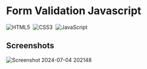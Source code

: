 # Form Validation Javascript

![HTML5](https://img.shields.io/badge/-HTML5-E34F26?style=for-the-badge&logo=html5&logoColor=white)&nbsp;
![CSS3](https://img.shields.io/badge/-CSS3-1572B6?style=for-the-badge&logo=css3)&nbsp;
![JavaScript](https://img.shields.io/badge/Javascript-F7DF1E.svg?style=for-the-badge&logo=javascript&logoColor=black)&nbsp;



## Screenshots
![Screenshot 2024-07-04 202148](https://github.com/ab1ngeorge/Form-Validation-Javascript/assets/131862797/7e1b398f-fa72-42e6-bc54-af33539b2684)
